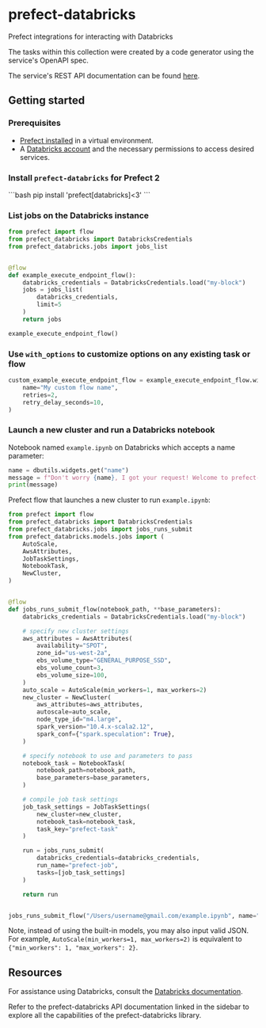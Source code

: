 # prefect-databricks

Prefect integrations for interacting with Databricks

The tasks within this collection were created by a code generator using the service's OpenAPI spec.

The service's REST API documentation can be found [here](https://docs.databricks.com/dev-tools/api/latest/index.html).

## Getting started

### Prerequisites

- [Prefect installed](https://docs.prefect.io/latest/getting-started/installation/) in a virtual environment.
- A [Databricks account](https://databricks.com/) and the necessary permissions to access desired services.

### Install `prefect-databricks` for Prefect 2

<div class="terminal">
```bash
pip install 'prefect[databricks]<3'
```
</div>

### List jobs on the Databricks instance

```python
from prefect import flow
from prefect_databricks import DatabricksCredentials
from prefect_databricks.jobs import jobs_list


@flow
def example_execute_endpoint_flow():
    databricks_credentials = DatabricksCredentials.load("my-block")
    jobs = jobs_list(
        databricks_credentials,
        limit=5
    )
    return jobs

example_execute_endpoint_flow()
```

### Use `with_options` to customize options on any existing task or flow

```python
custom_example_execute_endpoint_flow = example_execute_endpoint_flow.with_options(
    name="My custom flow name",
    retries=2,
    retry_delay_seconds=10,
)
```

### Launch a new cluster and run a Databricks notebook

Notebook named `example.ipynb` on Databricks which accepts a name parameter:

```python
name = dbutils.widgets.get("name")
message = f"Don't worry {name}, I got your request! Welcome to prefect-databricks!"
print(message)
```

Prefect flow that launches a new cluster to run `example.ipynb`:

```python
from prefect import flow
from prefect_databricks import DatabricksCredentials
from prefect_databricks.jobs import jobs_runs_submit
from prefect_databricks.models.jobs import (
    AutoScale,
    AwsAttributes,
    JobTaskSettings,
    NotebookTask,
    NewCluster,
)


@flow
def jobs_runs_submit_flow(notebook_path, **base_parameters):
    databricks_credentials = DatabricksCredentials.load("my-block")

    # specify new cluster settings
    aws_attributes = AwsAttributes(
        availability="SPOT",
        zone_id="us-west-2a",
        ebs_volume_type="GENERAL_PURPOSE_SSD",
        ebs_volume_count=3,
        ebs_volume_size=100,
    )
    auto_scale = AutoScale(min_workers=1, max_workers=2)
    new_cluster = NewCluster(
        aws_attributes=aws_attributes,
        autoscale=auto_scale,
        node_type_id="m4.large",
        spark_version="10.4.x-scala2.12",
        spark_conf={"spark.speculation": True},
    )

    # specify notebook to use and parameters to pass
    notebook_task = NotebookTask(
        notebook_path=notebook_path,
        base_parameters=base_parameters,
    )

    # compile job task settings
    job_task_settings = JobTaskSettings(
        new_cluster=new_cluster,
        notebook_task=notebook_task,
        task_key="prefect-task"
    )

    run = jobs_runs_submit(
        databricks_credentials=databricks_credentials,
        run_name="prefect-job",
        tasks=[job_task_settings]
    )

    return run


jobs_runs_submit_flow("/Users/username@gmail.com/example.ipynb", name="Marvin")
```

Note, instead of using the built-in models, you may also input valid JSON. For example, `AutoScale(min_workers=1, max_workers=2)` is equivalent to `{"min_workers": 1, "max_workers": 2}`.

## Resources

For assistance using Databricks, consult the [Databricks documentation](https://www.databricks.com/databricks-documentation).

Refer to the prefect-databricks API documentation linked in the sidebar to explore all the capabilities of the prefect-databricks library.
